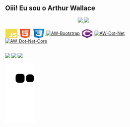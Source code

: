 ## Oiii! Eu sou o Arthur Wallace
<div align="center">
  <a href="https://github.com/arthurwallace">
  <img height="180em" src="https://github-readme-stats.vercel.app/api?username=arthurwallace&show_icons=true&theme=dracula&include_all_commits=true&count_private=true"/>
  <img height="180em" src="https://github-readme-stats.vercel.app/api/top-langs/?username=arthurwallace&layout=compact&langs_count=7&theme=dracula"/>
</div>
<div style="display: inline_block"><br>
  <img align="center" alt="AW-Js" height="30" width="40" src="https://raw.githubusercontent.com/devicons/devicon/master/icons/javascript/javascript-plain.svg">
  <img align="center" alt="AW-HTML" height="30" width="40" src="https://raw.githubusercontent.com/devicons/devicon/master/icons/html5/html5-original.svg">
  <img align="center" alt="AW-CSS" height="30" width="40" src="https://raw.githubusercontent.com/devicons/devicon/master/icons/css3/css3-original.svg">
  <img align="center" alt="AW-Bootstrap" height="30" width="40" src="https://cdn.jsdelivr.net/gh/devicons/devicon/icons/bootstrap/bootstrap-original.svg" >
  <img align="center" alt="AW-Csharp" height="30" width="40" src="https://raw.githubusercontent.com/devicons/devicon/master/icons/csharp/csharp-original.svg">
  <img align="center" alt="AW-Dot-Net" height="30" width="40" src="https://cdn.jsdelivr.net/gh/devicons/devicon/icons/dot-net/dot-net-plain-wordmark.svg">
  <img align="center" alt="AW-Dot-Net-Core" height="30" width="40" src="https://cdn.jsdelivr.net/gh/devicons/devicon/icons/dotnetcore/dotnetcore-original.svg">
</div>
  
  ##
 
<div> 
  <a href="https://instagram.com/arthurwallace.s" target="_blank"><img src="https://img.shields.io/badge/-Instagram-%23E4405F?style=for-the-badge&logo=instagram&logoColor=white" target="_blank"></a>
  <a href = "mailto:arthur.wallace.silva@gmail.com"><img src="https://img.shields.io/badge/-Gmail-%23333?style=for-the-badge&logo=gmail&logoColor=white" target="_blank"></a>
  <a href="https://www.linkedin.com/in/arthur-wallace/" target="_blank"><img src="https://img.shields.io/badge/-LinkedIn-%230077B5?style=for-the-badge&logo=linkedin&logoColor=white" target="_blank"></a> 
 
  ![Snake animation](https://github.com/rafaballerini/rafaballerini/blob/output/github-contribution-grid-snake.svg)
 
</div>

